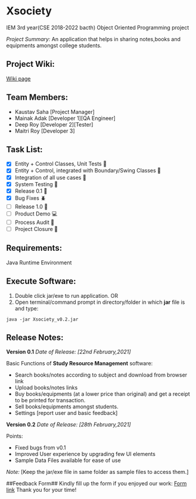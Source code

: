 # Xsociety
IEM 3rd year(CSE 2018-2022 bacth) Object Oriented Programming project

_Project Summary:_
An application that helps in sharing notes,books and equipments amongst college students.


## Project Wiki:
[Wiki page](http://103.127.146.165/wiki/index.php?title=Xsociety:Main)

## Team Members:
- Kaustav Saha [Project Manager]
- Mainak Adak [Developer 1][QA Engineer]
- Deep Roy [Developer 2][Tester]
- Maitri Roy [Developer 3]

## Task List:
- [x] Entity + Control Classes, Unit Tests :open_file_folder:
- [x] Entity + Control, integrated with Boundary/Swing Classes :link:
- [x] Integration of all use cases :nut_and_bolt:
- [x] System Testing :wrench:
- [x] Release 0.1 :checkered_flag:
- [x] Bug Fixes :beetle:
- [ ] Release 1.0 :checkered_flag:
- [ ] Product Demo :computer:
- [ ] Process Audit :notebook:
- [ ] Project Closure :confetti_ball:

## Requirements:
Java Runtime Environment

## Execute Software:
1. Double click jar/exe to run application.
OR
2. Open terminal/command prompt in directory/folder in which **jar** file is and type:
```
java -jar Xsociety_v0.2.jar
```

## Release Notes:
**Version 0.1**
_Date of Release: [22nd February,2021]_

Basic Functions of **Study Resource Management** software:
- Search books/notes according to subject and download from browser link
- Upload books/notes links
- Buy books/equipments (at a lower price than original) and get a receipt to be printed for transaction.
- Sell books/equipments amongst students.
- Settings [report user and basic feedback]

**Version 0.2**
_Date of Release: [28th February,2021]_

Points:
- Fixed bugs from v0.1
- Improved User experience by upgrading few UI elements
- Sample Data Files available for ease of use

_Note:_
[Keep the jar/exe file in same folder as sample files to access them.]

##Feedback Form##
Kindly fill up the form if you enjoyed our work:
[Form link](https://forms.gle/pVtEGphDvVV4FTgv6)
Thank you for your time!